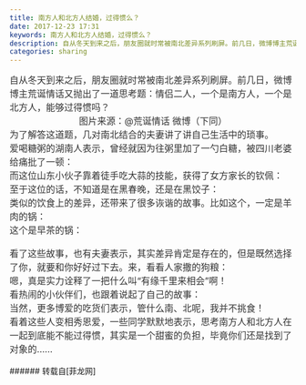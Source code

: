 ```yaml
---
title: 南方人和北方人结婚，过得惯么？
date: 2017-12-23 17:31
keywords: 南方人和北方人结婚，过得惯么？
description: ​​自从冬天到来之后，朋友圈就时常被南北差异系列刷屏。前几日，微博博主荒诞情话又抛出了一道思考题：情侣二人，一个是南方人，一个是北方人，能够过得惯吗？图片来源：@荒诞情话 微博（下同）为了解答这道题，几对南北结合的夫妻讲了讲自己生活中的琐事。爱喝糖粥的湖南人表示，曾经就因为往粥里加了一勺白糖，被四川老婆给痛批了一顿：而这位山东小伙子靠着徒手吃大蒜的技能，获得了女方家长的钦佩：至于这位的话，不知道是在黑春晚，还是在黑饺子：类似的饮食上的差异，还带来了很多诙谐的故事。比如这个，一定是羊肉的锅：这个是早茶的锅：看了这些故事，也有夫妻表示，其实差异肯定是存在的，但是既然选择了你，就要和你好好过下去。来，看看人家撒的狗粮：嗯，真是实力诠释了一把什么叫“有缘千里来相会”啊！看热闹的小伙伴们，也跟着说起了自己的故事：当然，更多博爱的吃货们表示，管什么南、北呢，我并不挑食！看着这些人变相秀恩爱，一些同学默默地表示，思考南方人和北方人在一起到底能不能过得惯，其实是一个甜蜜的负担，毕竟你们还是找到了对象的……
categories: sharing
---
```

<td class="t_f" id="postmessage_1053162">

<div align="left"><font style="color:rgb(51, 51, 51)"><font face="Arial, &amp;quot"><font style="font-size:16px">​​自从冬天到来之后，朋友圈就时常被南北差异系列刷屏。前几日，微博博主荒诞情话又抛出了一道思考题：情侣二人，一个是南方人，一个是北方人，能够过得惯吗？</font></font></font></div><div align="center"><font style="color:rgb(51, 51, 51)"><font face="Arial, &amp;quot"><font style="font-size:16px"><img alt="" border="0" class="zoom" data-cf-modified-6206786cb99bd45d453fbd20-="" file="https://r.sinaimg.cn/large/article/e1afcd8c99ee96ade3b628109a110630" id="aimg_t2JRZ" lazyloadthumb="1" onclick="" onmouseover="" src="https://r.sinaimg.cn/large/article/e1afcd8c99ee96ade3b628109a110630"/>图片来源：@荒诞情话 微博（下同）</font></font></font></div><div align="left"><font style="color:rgb(51, 51, 51)"><font face="Arial, &amp;quot"><font style="font-size:16px">为了解答这道题，几对南北结合的夫妻讲了讲自己生活中的琐事。<br/>
</font></font></font></div><div align="left"><font style="color:rgb(51, 51, 51)"><font face="Arial, &amp;quot"><font style="font-size:16px">爱喝糖粥的湖南人表示，曾经就因为往粥里加了一勺白糖，被四川老婆给痛批了一顿：</font></font></font></div><div align="center"><font style="color:rgb(51, 51, 51)"><font face="Arial, &amp;quot"><font style="font-size:16px"><img alt="" border="0" class="zoom" data-cf-modified-6206786cb99bd45d453fbd20-="" file="https://r.sinaimg.cn/large/article/ab86854b7e2b4f6913de0b153ab4cfef" id="aimg_oF5x5" lazyloadthumb="1" onclick="" onmouseover="" src="https://r.sinaimg.cn/large/article/ab86854b7e2b4f6913de0b153ab4cfef"/></font></font></font></div><div align="left"><font style="color:rgb(51, 51, 51)"><font face="Arial, &amp;quot"><font style="font-size:16px">而这位山东小伙子靠着徒手吃大蒜的技能，获得了女方家长的钦佩：</font></font></font></div><div align="center"><font style="color:rgb(51, 51, 51)"><font face="Arial, &amp;quot"><font style="font-size:16px"><img alt="" border="0" class="zoom" data-cf-modified-6206786cb99bd45d453fbd20-="" file="https://r.sinaimg.cn/large/article/6ea4d30dba0e0cf72a8d4487a4e3916a" id="aimg_Q80dq" lazyloadthumb="1" onclick="" onmouseover="" src="https://r.sinaimg.cn/large/article/6ea4d30dba0e0cf72a8d4487a4e3916a"/></font></font></font></div><div align="left"><font style="color:rgb(51, 51, 51)"><font face="Arial, &amp;quot"><font style="font-size:16px">至于这位的话，不知道是在黑春晚，还是在黑饺子：</font></font></font></div><div align="center"><font style="color:rgb(51, 51, 51)"><font face="Arial, &amp;quot"><font style="font-size:16px"><img alt="" border="0" class="zoom" data-cf-modified-6206786cb99bd45d453fbd20-="" file="https://r.sinaimg.cn/large/article/f48b42b8734910c6f91e5af01e3bc4d0" id="aimg_hhiQM" lazyloadthumb="1" onclick="" onmouseover="" src="https://r.sinaimg.cn/large/article/f48b42b8734910c6f91e5af01e3bc4d0"/></font></font></font></div><div align="left"><font style="color:rgb(51, 51, 51)"><font face="Arial, &amp;quot"><font style="font-size:16px">类似的饮食上的差异，还带来了很多诙谐的故事。比如这个，一定是羊肉的锅：</font></font></font></div><div align="center"><font style="color:rgb(51, 51, 51)"><font face="Arial, &amp;quot"><font style="font-size:16px"><img alt="" border="0" class="zoom" data-cf-modified-6206786cb99bd45d453fbd20-="" file="https://r.sinaimg.cn/large/article/5340406fd83f054a9705b871de87f5dd" id="aimg_THoM6" lazyloadthumb="1" onclick="" onmouseover="" src="https://r.sinaimg.cn/large/article/5340406fd83f054a9705b871de87f5dd"/></font></font></font></div><div align="left"><font style="color:rgb(51, 51, 51)"><font face="Arial, &amp;quot"><font style="font-size:16px">这个是早茶的锅：</font></font></font></div><div align="center"><font style="color:rgb(51, 51, 51)"><font face="Arial, &amp;quot"><font style="font-size:16px"><img alt="" border="0" class="zoom" data-cf-modified-6206786cb99bd45d453fbd20-="" file="https://r.sinaimg.cn/large/article/cc66d24ee8fa0ff96fd31d1fb4ad3a8f" id="aimg_GPAyk" lazyloadthumb="1" onclick="" onmouseover="" src="https://r.sinaimg.cn/large/article/cc66d24ee8fa0ff96fd31d1fb4ad3a8f"/></font></font></font></div><div align="center"><font style="color:rgb(51, 51, 51)"><font face="Arial, &amp;quot"><font style="font-size:16px"><img alt="" border="0" class="zoom" data-cf-modified-6206786cb99bd45d453fbd20-="" file="https://r.sinaimg.cn/large/article/bc93527329a23cf7dc8ce97f2f215066" id="aimg_m338y" lazyloadthumb="1" onclick="" onmouseover="" src="https://r.sinaimg.cn/large/article/bc93527329a23cf7dc8ce97f2f215066"/></font></font></font></div><br/>
<div align="left"><font style="color:rgb(51, 51, 51)"><font face="Arial, &amp;quot"><font style="font-size:16px">看了这些故事，也有夫妻表示，其实差异肯定是存在的，但是既然选择了你，就要和你好好过下去。来，看看人家撒的狗粮：</font></font></font></div><div align="center"><font style="color:rgb(51, 51, 51)"><font face="Arial, &amp;quot"><font style="font-size:16px"><img alt="" border="0" class="zoom" data-cf-modified-6206786cb99bd45d453fbd20-="" file="https://r.sinaimg.cn/large/article/24f94da635b81577f5d426c99e6b32db" id="aimg_fyAyM" lazyloadthumb="1" onclick="" onmouseover="" src="https://r.sinaimg.cn/large/article/24f94da635b81577f5d426c99e6b32db"/></font></font></font></div><div align="center"><font style="color:rgb(51, 51, 51)"><font face="Arial, &amp;quot"><font style="font-size:16px"><img alt="" border="0" class="zoom" data-cf-modified-6206786cb99bd45d453fbd20-="" file="https://r.sinaimg.cn/large/article/a281f3e277f39d73b669440adc7b5561" id="aimg_kjJQw" lazyloadthumb="1" onclick="" onmouseover="" src="https://r.sinaimg.cn/large/article/a281f3e277f39d73b669440adc7b5561"/></font></font></font></div><div align="left"><font style="color:rgb(51, 51, 51)"><font face="Arial, &amp;quot"><font style="font-size:16px">嗯，真是实力诠释了一把什么叫“有缘千里来相会”啊！</font></font></font></div><div align="left"><font style="color:rgb(51, 51, 51)"><font face="Arial, &amp;quot"><font style="font-size:16px">看热闹的小伙伴们，也跟着说起了自己的故事：</font></font></font></div><div align="center"><font style="color:rgb(51, 51, 51)"><font face="Arial, &amp;quot"><font style="font-size:16px"><img alt="" border="0" class="zoom" data-cf-modified-6206786cb99bd45d453fbd20-="" file="https://r.sinaimg.cn/large/article/e2c2830549cf8805f7397558f89ed99e" id="aimg_I5JX5" lazyloadthumb="1" onclick="" onmouseover="" src="https://r.sinaimg.cn/large/article/e2c2830549cf8805f7397558f89ed99e"/></font></font></font></div><div align="center"><font style="color:rgb(51, 51, 51)"><font face="Arial, &amp;quot"><font style="font-size:16px"><img alt="" border="0" class="zoom" data-cf-modified-6206786cb99bd45d453fbd20-="" file="https://r.sinaimg.cn/large/article/7c7b1aa9d72d8d9bab7a0e943a5ac11f" id="aimg_ZX9PD" lazyloadthumb="1" onclick="" onmouseover="" src="https://r.sinaimg.cn/large/article/7c7b1aa9d72d8d9bab7a0e943a5ac11f"/></font></font></font></div><div align="left"><font style="color:rgb(51, 51, 51)"><font face="Arial, &amp;quot"><font style="font-size:16px">当然，更多博爱的吃货们表示，管什么南、北呢，我并不挑食！</font></font></font></div><div align="center"><font style="color:rgb(51, 51, 51)"><font face="Arial, &amp;quot"><font style="font-size:16px"><img alt="" border="0" class="zoom" data-cf-modified-6206786cb99bd45d453fbd20-="" file="https://r.sinaimg.cn/large/article/3ecabdef24a7f7304f810d0b184df916" id="aimg_HU0jo" lazyloadthumb="1" onclick="" onmouseover="" src="https://r.sinaimg.cn/large/article/3ecabdef24a7f7304f810d0b184df916"/></font></font></font></div><div align="center"><font style="color:rgb(51, 51, 51)"><font face="Arial, &amp;quot"><font style="font-size:16px"><img alt="" border="0" class="zoom" data-cf-modified-6206786cb99bd45d453fbd20-="" file="https://r.sinaimg.cn/large/article/439d4fb4bd7c975b02b809458daf96a5" id="aimg_k2561" lazyloadthumb="1" onclick="" onmouseover="" src="https://r.sinaimg.cn/large/article/439d4fb4bd7c975b02b809458daf96a5"/></font></font></font></div><div align="center"><font style="color:rgb(51, 51, 51)"><font face="Arial, &amp;quot"><font style="font-size:16px"><img alt="" border="0" class="zoom" data-cf-modified-6206786cb99bd45d453fbd20-="" file="https://r.sinaimg.cn/large/article/2e6b7ebb8719b2e11101a842a31fde26" id="aimg_Naq1V" lazyloadthumb="1" onclick="" onmouseover="" src="https://r.sinaimg.cn/large/article/2e6b7ebb8719b2e11101a842a31fde26"/></font></font></font></div><div align="center"><font style="color:rgb(51, 51, 51)"><font face="Arial, &amp;quot"><font style="font-size:16px"><img alt="" border="0" class="zoom" data-cf-modified-6206786cb99bd45d453fbd20-="" file="https://r.sinaimg.cn/large/article/8471be22da4559b88c46c018628e74ac" id="aimg_I6fT4" lazyloadthumb="1" onclick="" onmouseover="" src="https://r.sinaimg.cn/large/article/8471be22da4559b88c46c018628e74ac"/></font></font></font></div><div align="left"><font style="color:rgb(51, 51, 51)"><font face="Arial, &amp;quot"><font style="font-size:16px">看着这些人变相秀恩爱，一些同学默默地表示，思考南方人和北方人在一起到底能不能过得惯，其实是一个甜蜜的负担，毕竟你们还是找到了对象的……</font></font></font></div><div align="center"><font style="color:rgb(51, 51, 51)"><font face="Arial, &amp;quot"><font style="font-size:16px"><img alt="" border="0" class="zoom" data-cf-modified-6206786cb99bd45d453fbd20-="" file="https://r.sinaimg.cn/large/article/7294e3703d733571fee5d07fb2e9a3ae" id="aimg_TInis" lazyloadthumb="1" onclick="" onmouseover="" src="https://r.sinaimg.cn/large/article/7294e3703d733571fee5d07fb2e9a3ae"/></font></font></font></div><br/>
</td>
###### 转载自[菲龙网]